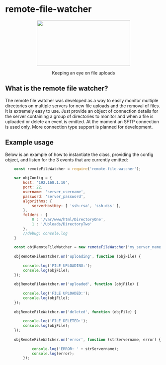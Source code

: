 # remote-file-watcher

<p align="center">
    <img height="147" width="300" src="https://img.clipartfest.com/66fb940b4022218e18e98836d1cccbb0_-eye-vector-eye-clip-art-eye-clipart-vector_600-293.png">
  <p align="center">Keeping an eye on file uploads</p>
</p>

What is the remote file watcher?
--------------------------------------------------------------------------

The remote file watcher was developed as a way to easily monitor multiple directories on multiple servers for new file uploads and the removal of files. 
It is extremely easy to use. Just provide an object of connection details for the server containing a group of directories to monitor and when a file is uploaded or delete an event is emitted.
At the moment an SFTP connection is used only. More connection type support is planned for development.


Example usage
--------------------------------------------------------------------------

Below is an example of how to instantiate the class, providing the config object, and listen for the 3 events that are currently emitted:

```js
	const remoteFileWatcher = require('remote-file-watcher');
    
    var objConfig = {
        host: '192.168.1.10',
        port: 22,
        username: 'server_username',
        password: 'server_password',
        algorithms: {
            serverHostKey: [ 'ssh-rsa', 'ssh-dss' ],
        },
        folders : {
            0 : '/var/www/html/DirectoryOne',
            1 : '/Uploads/DirectoryTwo'
        },
        //debug: console.log
    }
    
    const objRemoteFileWatcher = new remoteFileWatcher('my_server_name', objConfig);
    
    objRemoteFileWatcher.on('uploading', function (objFile) {
    
        console.log('FILE UPLOADING:');
        console.log(objFile);
    });
    
    objRemoteFileWatcher.on('uploaded', function (objFile) {
    
        console.log('FILE UPLOADED:');
        console.log(objFile);
    });
    
    objRemoteFileWatcher.on('deleted', function (objFile) {
    
        console.log('FILE DELETED:');
        console.log(objFile);
    });
    
    objRemoteFileWatcher.on('error', function (strServername, error) {
        
            console.log('ERROR: ' + strServername);
            console.log(error);
        });
```
